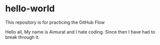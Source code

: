 # hello-world
This repository is for practicing the GitHub Flow

Hello all, My name is Aimurat and I hate coding. Since then I have had to break through it.  

